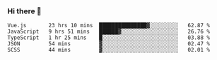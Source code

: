 ### Hi there 👋

<!--
**xin-code/Xin-code** is a ✨ _special_ ✨ repository because its `README.md` (this file) appears on your GitHub profile.

Here are some ideas to get you started:
<!--START_SECTION:waka-->
```text
Vue.js       23 hrs 10 mins  ███████████████▓░░░░░░░░░   62.87 % 
JavaScript   9 hrs 51 mins   ██████▓░░░░░░░░░░░░░░░░░░   26.76 % 
TypeScript   1 hr 25 mins    █░░░░░░░░░░░░░░░░░░░░░░░░   03.88 % 
JSON         54 mins         ▓░░░░░░░░░░░░░░░░░░░░░░░░   02.47 % 
SCSS         44 mins         ▓░░░░░░░░░░░░░░░░░░░░░░░░   02.01 % 
```
<!--END_SECTION:waka-->
